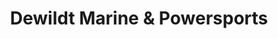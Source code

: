 ---
title: "Dewildt Marine & Powersports"
url: /innisfil/dewildt-marine-und-powersports/
shop: Boot
---